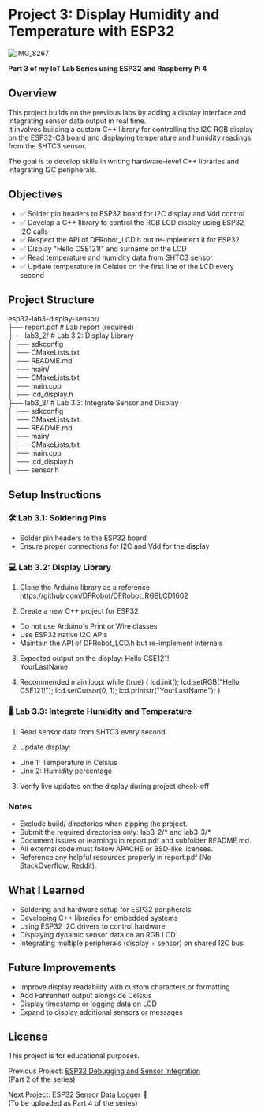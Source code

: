 # Project 3: Display Humidity and Temperature with ESP32
![IMG_8267](https://github.com/user-attachments/assets/36359f5b-a3b6-4b4d-982d-baa6c218594a)

**Part 3 of my IoT Lab Series using ESP32 and Raspberry Pi 4**

## Overview

This project builds on the previous labs by adding a display interface and integrating sensor data output in real time.  
It involves building a custom C++ library for controlling the I2C RGB display on the ESP32-C3 board and displaying temperature and humidity readings from the SHTC3 sensor.

The goal is to develop skills in writing hardware-level C++ libraries and integrating I2C peripherals.

## Objectives

- ✅ Solder pin headers to ESP32 board for I2C display and Vdd control
- ✅ Develop a C++ library to control the RGB LCD display using ESP32 I2C calls
- ✅ Respect the API of DFRobot_LCD.h but re-implement it for ESP32
- ✅ Display "Hello CSE121!" and surname on the LCD
- ✅ Read temperature and humidity data from SHTC3 sensor
- ✅ Update temperature in Celsius on the first line of the LCD every second

## Project Structure

esp32-lab3-display-sensor/  
├── report.pdf # Lab report (required)  
├── lab3_2/ # Lab 3.2: Display Library  
│ ├── sdkconfig  
│ ├── CMakeLists.txt  
│ ├── README.md  
│ └── main/  
│ ├── CMakeLists.txt  
│ ├── main.cpp  
│ └── lcd_display.h  
├── lab3_3/ # Lab 3.3: Integrate Sensor and Display  
│ ├── sdkconfig  
│ ├── CMakeLists.txt  
│ ├── README.md  
│ └── main/  
│ ├── CMakeLists.txt  
│ ├── main.cpp  
│ └── lcd_display.h  
│ └── sensor.h  


## Setup Instructions

### 🛠️ Lab 3.1: Soldering Pins

- Solder pin headers to the ESP32 board
- Ensure proper connections for I2C and Vdd for the display

### 💻 Lab 3.2: Display Library

1. Clone the Arduino library as a reference:  
https://github.com/DFRobot/DFRobot_RGBLCD1602  

2. Create a new C++ project for ESP32
- Do not use Arduino's Print or Wire classes
- Use ESP32 native I2C APIs
- Maintain the API of DFRobot_LCD.h but re-implement internals

3. Expected output on the display:
Hello CSE121!  
YourLastName  

4. Recommended main loop:
while (true) {
  lcd.init();
  lcd.setRGB("Hello CSE121!");
  lcd.setCursor(0, 1);
  lcd.printstr("YourLastName");
}

### 🌡️ Lab 3.3: Integrate Humidity and Temperature

1. Read sensor data from SHTC3 every second

2. Update display:
- Line 1: Temperature in Celsius
- Line 2: Humidity percentage

3. Verify live updates on the display during project check-off

### Notes

- Exclude build/ directories when zipping the project.
- Submit the required directories only: lab3_2/* and lab3_3/*
- Document issues or learnings in report.pdf and subfolder README.md.
- All external code must follow APACHE or BSD-like licenses.
- Reference any helpful resources properly in report.pdf (No StackOverflow, Reddit).

## What I Learned

- Soldering and hardware setup for ESP32 peripherals
- Developing C++ libraries for embedded systems
- Using ESP32 I2C drivers to control hardware
- Displaying dynamic sensor data on an RGB LCD
- Integrating multiple peripherals (display + sensor) on shared I2C bus

## Future Improvements

- Improve display readability with custom characters or formatting
- Add Fahrenheit output alongside Celsius
- Display timestamp or logging data on LCD
- Expand to display additional sensors or messages

## License
This project is for educational purposes.

Previous Project: [ESP32 Debugging and Sensor Integration](https://github.com/Inhle-C/Project-2-esp32-lab2-debugging-sensor)  
(Part 2 of the series)

Next Project: ESP32 Sensor Data Logger 🔗  
(To be uploaded as Part 4 of the series)
